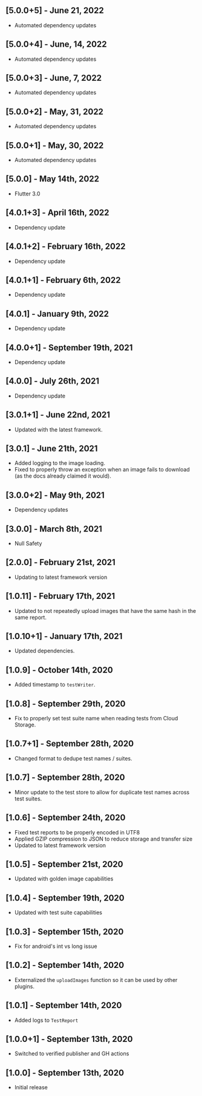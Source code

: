## [5.0.0+5] - June 21, 2022

* Automated dependency updates


## [5.0.0+4] - June, 14, 2022

* Automated dependency updates


## [5.0.0+3] - June, 7, 2022

* Automated dependency updates


## [5.0.0+2] - May, 31, 2022

* Automated dependency updates


## [5.0.0+1] - May, 30, 2022

* Automated dependency updates


## [5.0.0] - May 14th, 2022

* Flutter 3.0


## [4.0.1+3] - April 16th, 2022

* Dependency update


## [4.0.1+2] - February 16th, 2022

* Dependency update


## [4.0.1+1] - February 6th, 2022

* Dependency update


## [4.0.1] - January 9th, 2022

* Dependency update


## [4.0.0+1] - September 19th, 2021

* Dependency update


## [4.0.0] - July 26th, 2021

* Dependency update


## [3.0.1+1] - June 22nd, 2021

* Updated with the latest framework.


## [3.0.1] - June 21th, 2021

* Added logging to the image loading.
* Fixed to properly throw an exception when an image fails to download (as the docs already claimed it would).


## [3.0.0+2] - May 9th, 2021

* Dependency updates


## [3.0.0] - March 8th, 2021

* Null Safety


## [2.0.0] - February 21st, 2021

* Updating to latest framework version


## [1.0.11] - February 17th, 2021

* Updated to not repeatedly upload images that have the same hash in the same report.


## [1.0.10+1] - January 17th, 2021

* Updated dependencies.


## [1.0.9] - October 14th, 2020

* Added timestamp to `testWriter`.


## [1.0.8] - September 29th, 2020

* Fix to properly set test suite name when reading tests from Cloud Storage.


## [1.0.7+1] - September 28th, 2020

* Changed format to dedupe test names / suites.


## [1.0.7] - September 28th, 2020

* Minor update to the test store to allow for duplicate test names across test suites.


## [1.0.6] - September 24th, 2020

* Fixed test reports to be properly encoded in UTF8
* Applied GZIP compression to JSON to reduce storage and transfer size
* Updated to latest framework version


## [1.0.5] - September 21st, 2020

* Updated with golden image capabilities


## [1.0.4] - September 19th, 2020

* Updated with test suite capabilities


## [1.0.3] - September 15th, 2020

* Fix for android's int vs long issue


## [1.0.2] - September 14th, 2020

* Externalized the `uploadImages` function so it can be used by other plugins.


## [1.0.1] - September 14th, 2020

* Added logs to `TestReport`


## [1.0.0+1] - September 13th, 2020

* Switched to verified publisher and GH actions


## [1.0.0] - September 13th, 2020

* Initial release





